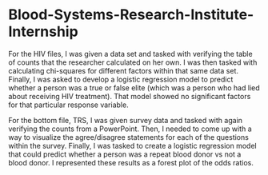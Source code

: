 # Blood-Systems-Research-Institute-Internship

For the HIV files, I was given a data set and tasked with verifying the table of counts that the researcher calculated on her own. 
I was then tasked with calculating chi-squares for different factors within that same data set. Finally, I was asked to develop a 
logistic regression model to predict whether a person was a true or false elite (which was a person who had lied about receiving HIV 
treatment). That model showed no significant factors for that particular response variable.


For the bottom file, TRS, I was given survey data and tasked with again verifying the counts from a PowerPoint. Then, I needed to come up 
with a way to visualize the agree/disagree statements for each of the questions within the survey. Finally, I was tasked to create a 
logistic regression model that could predict whether a person was a repeat blood donor vs not a blood donor. I represented these results 
as a forest plot of the odds ratios.
